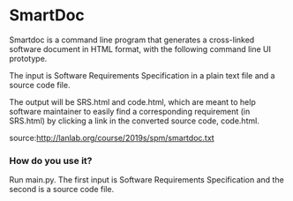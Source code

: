 # SmartDoc

Smartdoc is a command line program that generates a cross-linked software
document in HTML format, with the following command line UI prototype.

The input is Software Requirements Specification in a plain text file and a source code file.

The output will be SRS.html and code.html, which are meant to help
software maintainer to easily find a corresponding requirement (in
SRS.html) by clicking a link in the converted source code, code.html.

source:http://lanlab.org/course/2019s/spm/smartdoc.txt

### How do you use it?

Run main.py.
The first input is Software Requirements Specification and the second is a source code file.

